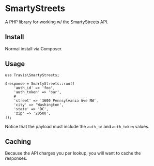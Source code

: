 # SmartyStreets

A PHP library for working w/ the SmartyStreets API.

## Install

Normal install via Composer.

## Usage

```
use Travis\SmartyStreets;

$response = SmartyStreets::run([
	'auth_id' => 'foo',
	'auth_token' => 'bar',
	#
    'street' => '1600 Pennsylvania Ave NW',
    'city' => 'Washington',
    'state' => 'DC',
    'zip' => '20500',
]);
```

Notice that the payload must include the ``auth_id`` and ``auth_token`` values.

## Caching

Because the API charges you per lookup, you will want to cache the responses.